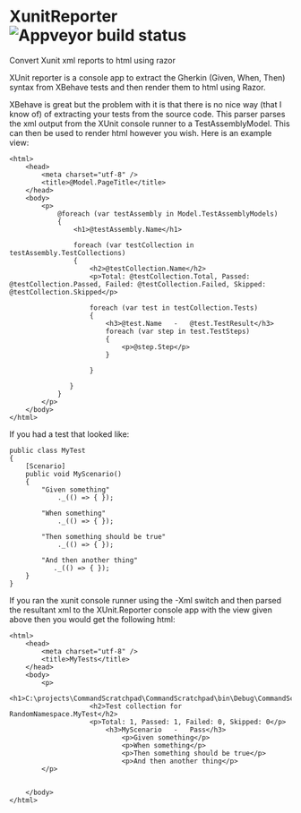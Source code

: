 # XunitReporter  ![Appveyor build status](https://ci.appveyor.com/api/projects/status/2s9xqbjgnab8tkbs?svg=true)
Convert Xunit xml reports to html using razor

XUnit reporter is a console app to extract the Gherkin (Given, When, Then) syntax from XBehave tests and then render them to html using Razor.

XBehave is great but the problem with it is that there is no nice way (that I know of) of extracting your tests from the source code.  This parser parses the xml output from the XUnit console runner to a TestAssemblyModel.  This can then be used to render html however you wish.  Here is an example view:

```
<html>
    <head>
        <meta charset="utf-8" />
        <title>@Model.PageTitle</title>
    </head>
    <body>
        <p>
            @foreach (var testAssembly in Model.TestAssemblyModels)
            {
                <h1>@testAssembly.Name</h1>

                foreach (var testCollection in testAssembly.TestCollections)
                {
                    <h2>@testCollection.Name</h2>
                    <p>Total: @testCollection.Total, Passed: @testCollection.Passed, Failed: @testCollection.Failed, Skipped: @testCollection.Skipped</p>

                    foreach (var test in testCollection.Tests)
                    {
                        <h3>@test.Name   -   @test.TestResult</h3>
                        foreach (var step in test.TestSteps)
                        {
                            <p>@step.Step</p>
                        }

                    }

               }
            }
        </p>
    </body>
</html>
```

If you had a test that looked like:
```
public class MyTest
{
    [Scenario]
    public void MyScenario()
    {
        "Given something"
            ._(() => { });

        "When something"
            ._(() => { });

        "Then something should be true"
            ._(() => { });

        "And then another thing"
           ._(() => { });
    }
}
```
If you ran the xunit console runner using the -Xml switch and then parsed the resultant xml to the XUnit.Reporter console app with the view given above then you would get the following html:

```
<html>
    <head>
        <meta charset="utf-8" />
        <title>MyTests</title>
    </head>
    <body>
        <p>
                <h1>C:\projects\CommandScratchpad\CommandScratchpad\bin\Debug\CommandScratchpad.EXE</h1>
                    <h2>Test collection for RandomNamespace.MyTest</h2>
                    <p>Total: 1, Passed: 1, Failed: 0, Skipped: 0</p>
                        <h3>MyScenario   -   Pass</h3>
                            <p>Given something</p>
                            <p>When something</p>
                            <p>Then something should be true</p>
                            <p>And then another thing</p>
        </p>


    </body>
</html>
```




